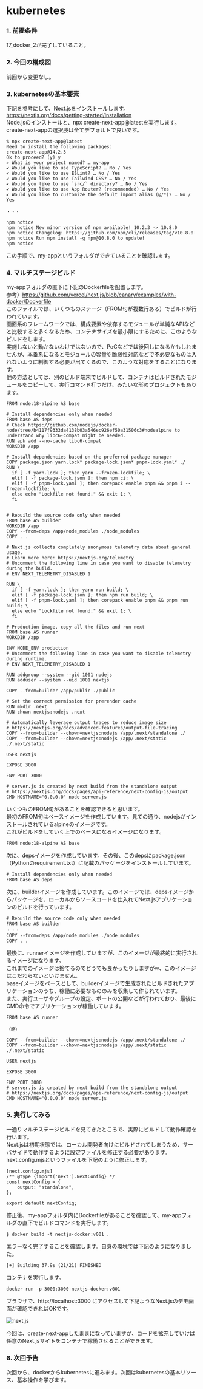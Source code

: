 # kubernetes

### 1. 前提条件
17_docker_2が完了していること。

### 2. 今回の構成図
前回から変更なし。

### 3. kubernetesの基本要素
下記を参考にして、Next.jsをインストールします。<br>
https://nextjs.org/docs/getting-started/installation<br>
Node.jsのインストールと、npx create-next-app@latestを実行します。<br>
create-next-appの選択肢は全てデフォルトで良いです。
```
% npx create-next-app@latest
Need to install the following packages:
create-next-app@14.2.3
Ok to proceed? (y) y
✔ What is your project named? … my-app
✔ Would you like to use TypeScript? … No / Yes
✔ Would you like to use ESLint? … No / Yes
✔ Would you like to use Tailwind CSS? … No / Yes
✔ Would you like to use `src/` directory? … No / Yes
✔ Would you like to use App Router? (recommended) … No / Yes
✔ Would you like to customize the default import alias (@/*)? … No / Yes

・・・

npm notice 
npm notice New minor version of npm available! 10.2.3 -> 10.8.0
npm notice Changelog: https://github.com/npm/cli/releases/tag/v10.8.0
npm notice Run npm install -g npm@10.8.0 to update!
npm notice 
```
この手順で、my-appというフォルダができていることを確認します。

### 4. マルチステージビルド
my-appフォルダの直下に下記のDockerfileを配置します。<br>
参考）https://github.com/vercel/next.js/blob/canary/examples/with-docker/Dockerfile<br>
このファイルでは、いくつものステージ（FROM句が複数行ある）でビルドが行われています。<br>
画面系のフレームワークでは、構成要素や依存するモジュールが単純なAPIなどと比較すると多くなるため、コンテナサイズを最小限にするために、このようなビルドをします。<br>
実施しないと動かないわけではないので、PoCなどでは後回しになるかもしれませんが、本番系になるとモジュールの容量や脆弱性対応などで不必要なものは入れないように制御する必要が出てくるので、このような対応をすることになります。<br>
他の方法としては、別のビルド端末でビルドして、コンテナはビルドされたモジュールをコピーして、実行コマンド打つだけ、みたいな形のプロジェクトもあります。
```
FROM node:18-alpine AS base

# Install dependencies only when needed
FROM base AS deps
# Check https://github.com/nodejs/docker-node/tree/b4117f9333da4138b03a546ec926ef50a31506c3#nodealpine to understand why libc6-compat might be needed.
RUN apk add --no-cache libc6-compat
WORKDIR /app

# Install dependencies based on the preferred package manager
COPY package.json yarn.lock* package-lock.json* pnpm-lock.yaml* ./
RUN \
  if [ -f yarn.lock ]; then yarn --frozen-lockfile; \
  elif [ -f package-lock.json ]; then npm ci; \
  elif [ -f pnpm-lock.yaml ]; then corepack enable pnpm && pnpm i --frozen-lockfile; \
  else echo "Lockfile not found." && exit 1; \
  fi


# Rebuild the source code only when needed
FROM base AS builder
WORKDIR /app
COPY --from=deps /app/node_modules ./node_modules
COPY . .

# Next.js collects completely anonymous telemetry data about general usage.
# Learn more here: https://nextjs.org/telemetry
# Uncomment the following line in case you want to disable telemetry during the build.
# ENV NEXT_TELEMETRY_DISABLED 1

RUN \
  if [ -f yarn.lock ]; then yarn run build; \
  elif [ -f package-lock.json ]; then npm run build; \
  elif [ -f pnpm-lock.yaml ]; then corepack enable pnpm && pnpm run build; \
  else echo "Lockfile not found." && exit 1; \
  fi

# Production image, copy all the files and run next
FROM base AS runner
WORKDIR /app

ENV NODE_ENV production
# Uncomment the following line in case you want to disable telemetry during runtime.
# ENV NEXT_TELEMETRY_DISABLED 1

RUN addgroup --system --gid 1001 nodejs
RUN adduser --system --uid 1001 nextjs

COPY --from=builder /app/public ./public

# Set the correct permission for prerender cache
RUN mkdir .next
RUN chown nextjs:nodejs .next

# Automatically leverage output traces to reduce image size
# https://nextjs.org/docs/advanced-features/output-file-tracing
COPY --from=builder --chown=nextjs:nodejs /app/.next/standalone ./
COPY --from=builder --chown=nextjs:nodejs /app/.next/static ./.next/static

USER nextjs

EXPOSE 3000

ENV PORT 3000

# server.js is created by next build from the standalone output
# https://nextjs.org/docs/pages/api-reference/next-config-js/output
CMD HOSTNAME="0.0.0.0" node server.js
```
いくつものFROM句があることを確認できると思います。<br>
最初のFROM句はベースイメージを作成しています。見ての通り、nodejsがインストールされているalpineのイメージです。<br>
これがビルドをしていく上でのベースになるイメージになります。
```
FROM node:18-alpine AS base
```
次に、depsイメージを作成しています。その後、このdepsにpackage.json（Pythonのrequirement.txt）に記載のパッケージをインストールしています。
```
# Install dependencies only when needed
FROM base AS deps
```
次に、builderイメージを作成しています。このイメージでは、depsイメージからパッケージを、ローカルからソースコードを仕入れてNext.jsアプリケーションのビルドを行っています。
```
# Rebuild the source code only when needed
FROM base AS builder
・・・
COPY --from=deps /app/node_modules ./node_modules
COPY . .
```
最後に、runnerイメージを作成していますが、このイメージが最終的に実行されるイメージになります。<br>
これまでのイメージは捨てるのでどうでも良かったりしますがw、このイメージはこだわらないといけません。<br>
baseイメージをベースとして、builderイメージで生成されたビルドされたアプリケーションのうち、稼働に必要なもののみを収集して作られています。<br>
また、実行ユーザやグループの設定、ポートの公開などが行われており、最後にCMD命令でアプリケーションが稼働しています。
```
FROM base AS runner

（略）

COPY --from=builder --chown=nextjs:nodejs /app/.next/standalone ./
COPY --from=builder --chown=nextjs:nodejs /app/.next/static ./.next/static

USER nextjs

EXPOSE 3000

ENV PORT 3000
# server.js is created by next build from the standalone output
# https://nextjs.org/docs/pages/api-reference/next-config-js/output
CMD HOSTNAME="0.0.0.0" node server.js
```
### 5. 実行してみる
一通りマルチステージビルドを見てきたところで、実際にビルドして動作確認を行います。<br>
Next.jsは初期状態では、ローカル開発者向けにビルドされてしまうため、サーバサイドで動作するように設定ファイルを修正する必要があります。<br>
next.config.mjsというファイルを下記のように修正します。
```
[next.config.mjs]
/** @type {import('next').NextConfig} */
const nextConfig = {
    output: "standalone",
};

export default nextConfig;
```
修正後、my-appフォルダ内にDockerfileがあることを確認して、my-appフォルダの直下でビルドコマンドを実行します。
```
$ docker build -t nextjs-docker:v001 .
```
エラーなく完了することを確認します。自身の環境では下記のようになりました。
```
[+] Building 37.9s (21/21) FINISHED 
```
コンテナを実行します。
```
docker run -p 3000:3000 nextjs-docker:v001
```
ブラウザで、http://localhost:3000 にアクセスして下記ようなNext.jsのデモ画面が確認できればOKです。

![next.js](asset/17.png "next.js")

今回は、create-next-appしたままになっていますが、コードを拡充していけば任意のNext.jsサイトをコンテナで稼働させることができます。

### 6. 次回予告
次回から、dockerからkubernetesに進みます。次回はkubernetesの基本リソース、基本操作を学びます。